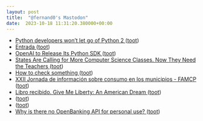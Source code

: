 ```yaml
---
layout: post
title:  "@fernand0's Mastodon"
date:  2023-10-18 11:31:20.380000+00:00
---
```

*  [Python developers won’t let go of Python 2 ](https://www.infoworld.com/article/3707798/python-developers-wont-let-go-of-python-2.htm) ([toot](https://mastodon.social/@fernand0/111255793197363246))
*  [Entrada ](https://www.flickr.com/photos/fernand0/53266227197) ([toot](https://mastodon.social/@fernand0/111255697918568066))
*  [OpenAI to Release Its Python SDK ](https://analyticsindiamag.com/openai-to-release-its-python-sdk) ([toot](https://mastodon.social/@fernand0/111255577528081219))
*  [States Are Calling for More Computer Science Classes. Now They Need the Teachers ](https://www.edweek.org/teaching-learning/states-are-calling-for-more-computer-science-classes-now-they-need-the-teachers/2023/1) ([toot](https://mastodon.social/@fernand0/111255327677935751))
*  [How to check something  ](https://shkspr.mobi/blog/2023/09/how-to-check-something-isnt-an-email-address) ([toot](https://mastodon.social/@fernand0/111255122688093945))
*  [XXII Jornada de información sobre consumo en los municipios - FAMCP ](https://www.famcp.es/agenda1/xxii-jornada-de-informacion-sobre-consumo-en-los-municipios) ([toot](https://mastodon.social/@fernand0/111254880890450554))
*  [Libro recibido. Give Me Liberty: An American Dream ](https://fotografiasenmovimiento.wordpress.com/2023/10/03/libro-recibido-give-me-liberty-an-american-dream) ([toot](https://mastodon.social/@fernand0/111254868472548446))
*  [ ](https://jvm.social/@jorge) ([toot](https://mastodon.social/@fernand0/111254427729718195))
*  [ ](https://jvm.social/@jorge) ([toot](https://mastodon.social/@fernand0/111252128427946058))
*  [Why is there no OpenBanking API for personal use? ](https://shkspr.mobi/blog/2023/10/why-is-there-no-openbanking-api-for-personal-use) ([toot](https://mastodon.social/@fernand0/111251816587090872))
